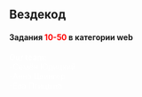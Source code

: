 ## Вездекод

#### Задания <span style="color:red">10-50</span> в категории web
<span style="color:white"><strong>Our team:</strong><br>
-Семён Юдицкий <br>
-Анна Цвингер <br>
-Ева Птицына <br></span>

